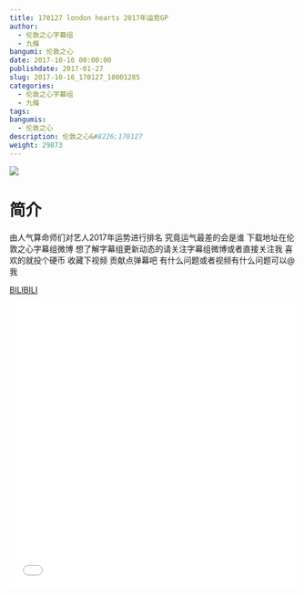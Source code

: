 ```yaml
---
title: 170127 london hearts 2017年运势GP
author: 
  - 伦敦之心字幕组
  - 九條
bangumi: 伦敦之心
date: 2017-10-16 00:00:00
publishdate: 2017-01-27
slug: 2017-10-16_170127_10001285
categories: 
  - 伦敦之心字幕组
  - 九條
tags: 
bangumis: 
  - 伦敦之心
description: 伦敦之心&#8226;170127
weight: 29873
---
```


![](https://i.imgur.com/uQeMDph.jpg)

# 简介  
由人气算命师们对艺人2017年运势进行排名 究竟运气最差的会是谁  下载地址在伦敦之心字幕组微博 想了解字幕组更新动态的请关注字幕组微博或者直接关注我 喜欢的就投个硬币 收藏下视频 贡献点弹幕吧
有什么问题或者视频有什么问题可以@我

  [BILIBILI](https://www.bilibili.com/video/av10001285/)


<div class="vcontainer">  <iframe class='video' src="//www.bilibili.com/blackboard/player.html?aid=10001285" width="100%" height="500" frameborder="0" allowfullscreen="allowfullscreen"></iframe></div>
